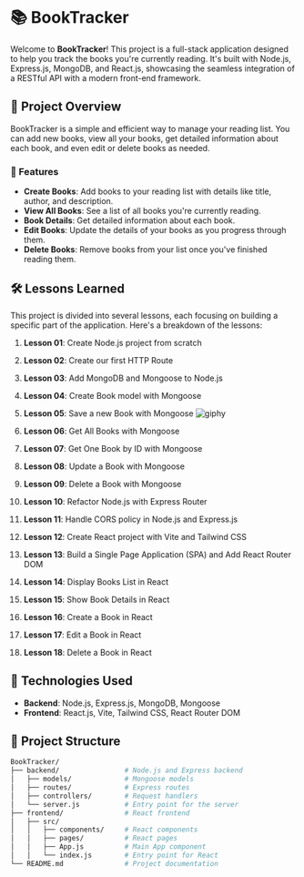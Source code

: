 # 📚 BookTracker

Welcome to **BookTracker**! This project is a full-stack application designed to help you track the books you're currently reading. It's built with Node.js, Express.js, MongoDB, and React.js, showcasing the seamless integration of a RESTful API with a modern front-end framework.

## 🚀 Project Overview

BookTracker is a simple and efficient way to manage your reading list. You can add new books, view all your books, get detailed information about each book, and even edit or delete books as needed.

### 🌟 Features
- **Create Books**: Add books to your reading list with details like title, author, and description.
- **View All Books**: See a list of all books you're currently reading.
- **Book Details**: Get detailed information about each book.
- **Edit Books**: Update the details of your books as you progress through them.
- **Delete Books**: Remove books from your list once you've finished reading them.

## 🛠️ Lessons Learned

This project is divided into several lessons, each focusing on building a specific part of the application. Here's a breakdown of the lessons:

1. **Lesson 01**: Create Node.js project from scratch
2. **Lesson 02**: Create our first HTTP Route
3. **Lesson 03**: Add MongoDB and Mongoose to Node.js
4. **Lesson 04**: Create Book model with Mongoose
5. **Lesson 05**: Save a new Book with Mongoose
![giphy](https://github.com/user-attachments/assets/c4b31851-d1fe-4413-a286-182ad05e014c)

7. **Lesson 06**: Get All Books with Mongoose
8. **Lesson 07**: Get One Book by ID with Mongoose
9. **Lesson 08**: Update a Book with Mongoose
10. **Lesson 09**: Delete a Book with Mongoose
11. **Lesson 10**: Refactor Node.js with Express Router
12. **Lesson 11**: Handle CORS policy in Node.js and Express.js
13. **Lesson 12**: Create React project with Vite and Tailwind CSS
14. **Lesson 13**: Build a Single Page Application (SPA) and Add React Router DOM
15. **Lesson 14**: Display Books List in React
16. **Lesson 15**: Show Book Details in React
17. **Lesson 16**: Create a Book in React
18. **Lesson 17**: Edit a Book in React
19. **Lesson 18**: Delete a Book in React

## 🧰 Technologies Used

- **Backend**: Node.js, Express.js, MongoDB, Mongoose
- **Frontend**: React.js, Vite, Tailwind CSS, React Router DOM

## 📂 Project Structure

```bash
BookTracker/
├── backend/                # Node.js and Express backend
│   ├── models/             # Mongoose models
│   ├── routes/             # Express routes
│   ├── controllers/        # Request handlers
│   └── server.js           # Entry point for the server
├── frontend/               # React frontend
│   ├── src/
│   │   ├── components/     # React components
│   │   ├── pages/          # React pages
│   │   ├── App.js          # Main App component
│   │   └── index.js        # Entry point for React
└── README.md               # Project documentation

